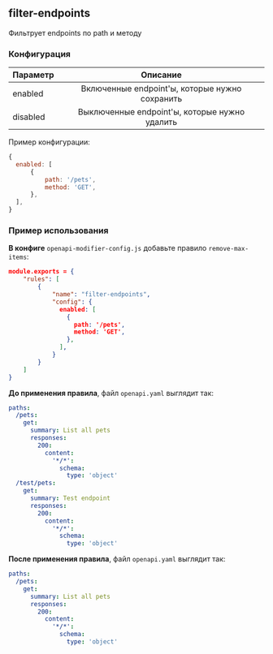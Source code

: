 ## filter-endpoints

Фильтрует endpoints по path и методу

### Конфигурация

| Параметр |                    Описание                    |
| -------- | :--------------------------------------------: |
| enabled  | Включенные endpoint'ы, которые нужно сохранить |
| disabled | Выключенные endpoint'ы, которые нужно удалить  |

Пример конфигурации:

```js
{
  enabled: [
      {
          path: '/pets',
          method: 'GET',
      },
  ],
}
```

### Пример использования

**В конфиге** `openapi-modifier-config.js` добавьте правило `remove-max-items`:

```json
module.exports = {
    "rules": [
        {
            "name": "filter-endpoints",
            "config": {
              enabled: [
                {
                  path: '/pets',
                  method: 'GET',
                },
              ],
            }
        }
    ]
}
```

**До применения правила**, файл `openapi.yaml` выглядит так:

```yaml
paths:
  /pets:
    get:
      summary: List all pets
      responses:
        200:
          content:
            '*/*':
              schema:
                type: 'object'
  /test/pets:
    get:
      summary: Test endpoint
      responses:
        200:
          content:
            '*/*':
              schema:
                type: 'object'
```

**После применения правила**, файл `openapi.yaml` выглядит так:

```yaml
paths:
  /pets:
    get:
      summary: List all pets
      responses:
        200:
          content:
            '*/*':
              schema:
                type: 'object'
```
